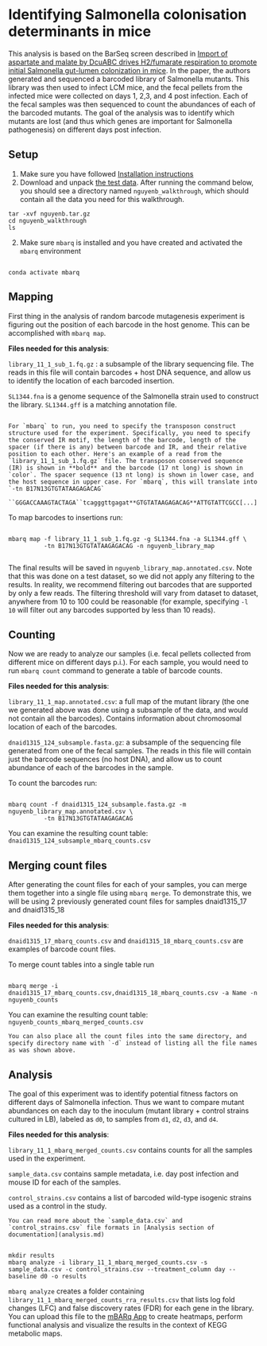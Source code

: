 # Identifying Salmonella colonisation determinants in mice

This analysis is based on the BarSeq screen described in [Import of aspartate and malate by DcuABC drives H2/fumarate respiration to promote initial Salmonella gut-lumen colonization in mice](https://doi.org/10.1016%2Fj.chom.2020.04.013).
In the paper, the authors generated and sequenced a barcoded library of Salmonella mutants. This library was then used to infect LCM mice, and the fecal pellets from the infected mice were collected on days 1, 2,3, and 4 post infection. Each of the fecal samples was then sequenced to count the abundances of each of the barcoded mutants. The goal of the analysis was to identify which mutants are lost (and thus which genes are important for Salmonella pathogenesis) on different days post infection. 



## Setup

1. Make sure you have followed [Installation instructions](install.md)
2. Download and unpack [the test data](walkthrough_downloads/nguyenb.tar.gz). After running the command below, you should see a directory named `nguyenb_walkthrough`, which should contain all the data you need for this walkthrough. 

```shell
tar -xvf nguyenb.tar.gz
cd nguyenb_walkthrough
ls 
```


2. Make sure `mbarq` is installed and you have created and activated the `mbarq` environment

```shell

conda activate mbarq

```


## Mapping 

First thing in the analysis of random barcode mutagenesis experiment is figuring out the position of each barcode in the host genome. This can be accomplished with `mbarq map`.

**Files needed for this analysis**:

`library_11_1_sub_1.fq.gz` : a subsample of the library sequencing file. The reads in this file will contain barcodes + host DNA sequence, and allow us to identify the location of each barcoded insertion.

`SL1344.fna` is a genome sequence of the Salmonella strain used to construct the library. `SL1344.gff` is a matching annotation file. 

```{note}

For `mbarq` to run, you need to specify the transposon construct structure used for the experiment. Specifically, you need to specify the conserved IR motif, the length of the barcode, length of the spacer (if there is any) between barcode and IR, and their relative position to each other. Here's an example of a read from the `library_11_1_sub_1.fq.gz` file. The transposon conserved sequence (IR) is shown in **bold** and the barcode (17 nt long) is shown in `color`. The spacer sequence (13 nt long) is shown in lower case, and the host sequence in upper case. For `mbarq`, this will translate into `-tn B17N13GTGTATAAGAGACAG`

``GGGACCAAAGTACTAGA``tcagggttgagat**GTGTATAAGAGACAG**ATTGTATTCGCC[...]

```

To map barcodes to insertions run:

```shell

mbarq map -f library_11_1_sub_1.fq.gz -g SL1344.fna -a SL1344.gff \
          -tn B17N13GTGTATAAGAGACAG -n nguyenb_library_map
 
```

The final results will be saved in `nguyenb_library_map.annotated.csv`. Note that this was done on a test dataset, so we did not apply any filtering to the results. In reality, we recommend filtering out barcodes that are supported by only a few reads. The filtering threshold will vary from dataset to dataset, anywhere from 10 to 100 could be reasonable (for example, specifying `-l 10` will filter out any barcodes supported by less than 10 reads). 


## Counting

Now we are ready to analyze our samples (i.e. fecal pellets collected from different mice on different days p.i.). For each sample, you would need to run `mbarq count` command to generate a table of barcode counts.


**Files needed for this analysis**:

`library_11_1_map.annotated.csv`: a full map of the mutant library (the one we generated above was done using a subsample of the data, and would not contain all the barcodes). Contains information about chromosomal location of each of the barcodes.

`dnaid1315_124_subsample.fasta.gz`: a subsample of the sequencing file generated from one of the fecal samples. The reads in this file will contain just the barcode sequences (no host DNA), and allow us to count abundance of each of the barcodes in the sample.

To count the barcodes run:

```shell

mbarq count -f dnaid1315_124_subsample.fasta.gz -m nguyenb_library_map.annotated.csv \
          -tn B17N13GTGTATAAGAGACAG 

```

You can examine the resulting count table: `dnaid1315_124_subsample_mbarq_counts.csv`


## Merging count files

After generating the count files for each of your samples, you can merge them together into a single file using `mbarq merge`. To demonstrate this, we will be using 2 previously generated count files for samples dnaid1315_17 and dnaid1315_18

**Files needed for this analysis**:

`dnaid1315_17_mbarq_counts.csv` and `dnaid1315_18_mbarq_counts.csv` are examples of barcode count files. 

To merge count tables into a single table run

```shell

mbarq merge -i dnaid1315_17_mbarq_counts.csv,dnaid1315_18_mbarq_counts.csv -a Name -n nguyenb_counts

```
You can examine the resulting count table: `nguyenb_counts_mbarq_merged_counts.csv`


```{note}
You can also place all the count files into the same directory, and specify directory name with `-d` instead of listing all the file names as was shown above.

```


## Analysis

The goal of this experiment was to identify potential fitness factors on different days of Salmonella infection. Thus we want to compare mutant abundances on each day to the inoculum (mutant library + control strains cultured in LB), labeled as `d0`, to samples from `d1`, `d2`, `d3`, and `d4`.



**Files needed for this analysis**:

`library_11_1_mbarq_merged_counts.csv` contains counts for all the samples used in the experiment. 

`sample_data.csv` contains sample metadata, i.e. day post infection and mouse ID for each of the samples. 

`control_strains.csv` contains a list of barcoded wild-type isogenic strains used as a control in the study.

```{note}
You can read more about the `sample_data.csv` and `control_strains.csv` file formats in [Analysis section of documentation](analysis.md)

```

```shell

mkdir results
mbarq analyze -i library_11_1_mbarq_merged_counts.csv -s sample_data.csv -c control_strains.csv --treatment_column day --baseline d0 -o results 

```
`mbarq analyze` creates a folder containing `library_11_1_mbarq_merged_counts_rra_results.csv` that lists log fold changes (LFC) and false discovery rates (FDR) for each gene in the library. You can upload this file to the [mBARq App](https://asintsova-mbarq-app-home-0bmqtg.streamlit.app/) to create heatmaps, perform functional analysis and visualize the results in the context of KEGG metabolic maps.





